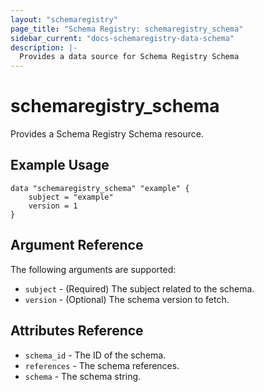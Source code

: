 ```yaml
---
layout: "schemaregistry"
page_title: "Schema Registry: schemaregistry_schema"
sidebar_current: "docs-schemaregistry-data-schema"
description: |-
  Provides a data source for Schema Registry Schema
---
```


# schemaregistry\_schema

Provides a Schema Registry Schema resource.

## Example Usage

```hcl
data "schemaregistry_schema" "example" {
	subject = "example"
	version = 1
}
```

## Argument Reference

The following arguments are supported:

* `subject` - (Required) The subject related to the schema.
* `version` - (Optional) The schema version to fetch.

## Attributes Reference

* `schema_id` - The ID of the schema.
* `references` - The schema references.
* `schema` - The schema string.
